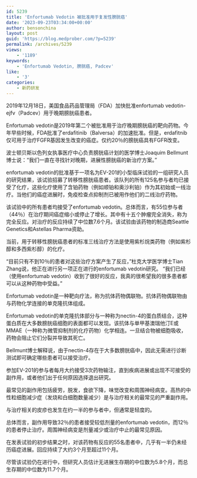 ```yaml
---
id: 5239
title: 'Enfortumab Vedotin 被批准用于复发性膀胱癌'
date: '2023-09-23T03:34:00+00:00'
author: bensonchina
layout: post
guid: 'https://blog.medprober.com/?p=5239'
permalink: /archives/5239
views:
    - '1189'
keywords:
    - 'Enfortumab Vedotin, 膀胱癌, Padcev'
like:
    - '3'
categories:
    - 新药研发
---
```


2019年12月18日，美国食品药品管理局（FDA）加快批准enfortumab vedotin-ejfv（Padcev）用于晚期膀胱癌患者。

Enfortumab vedotin是2019年第二个被批准用于治疗晚期膀胱癌的靶向药物。今年早些时候，FDA批准了erdafitinib（Balversa）的加速批准。但是，erdafitnib仅可用于治疗FGFR基因发生改变的癌症。仅约20％的膀胱癌具有FGFR改变。

波士顿贝斯以色列女执事医疗中心负责膀胱癌计划的医学博士Joaquim Bellmunt博士说：“我们一直在寻找针对晚期，进展性膀胱癌的新治疗方案。”

enfortumab vedotin的批准基于一项名为EV-201的小型临床试验的一组研究人员的研究结果，该试验招募了转移性膀胱癌患者。该队列的所有125名参与者均已接受了化疗，这些化疗使用了含铂药物（例如顺铂和奥沙利铂）作为其初始或一线治疗。当他们的癌症进展时，免疫检查点抑制剂已被用作他们的二线治疗药物。

该试验中的所有患者均接受了enfortumab vedotin。总体而言，有55位参与者（44％）在治疗期间癌症缩小或停止了增长。其中有十五个肿瘤完全消失，称为完全反应。对治疗的反应持续了中位数7.6个月。该试验由该药物的制造商Seattle Genetics和Astellas Pharma资助。

当前，用于转移性膀胱癌患者的标准三线治疗方法是使用紫杉烷类药物（例如紫杉醇和多西紫杉醇）的化疗。

“目前只有不到10％的患者对这些治疗方案产生了反应，”杜克大学医学博士Tian Zhang说，他正在进行另一项正在进行的enfortumab vedotin研究。 “我们已经（使用enfortumab vedotin）收到了很好的反应，我真的很希望我的很多患者都可以从这种药物中受益。”

Enfortumab vedotin是一种靶向疗法，称为抗体药物偶联物。抗体药物偶联物由与药物化学连接的单克隆抗体组成。

Enfortumab vedotin的单克隆抗体部分与一种称为nectin-4的蛋白质结合，这种蛋白质在大多数膀胱癌细胞的表面都可以发现。该抗体与单甲基澳瑞他汀E或MMAE（一种称为微管抑制剂的化疗药物）化学相连。一旦结合物被细胞吸收，药物会阻止它们分裂并导致其死亡。

Bellmunt博士解释说，由于nectin-4存在于大多数膀胱癌中，因此无需进行诊断测试即可确定哪些患者可以接受治疗。

参加EV-201的参与者每月大约接受3次药物输注，直到疾病进展或出现不可接受的副作用，或者他们出于任何原因选择退出研究。

最常见的副作用包括疲劳，脱发，食欲下降，味觉改变和周围神经病变。高热的中性粒细胞减少症（发烧和白细胞数量减少）是与治疗相关的最常见的严重副作用。

与治疗相关的皮疹也发生在约一半的参与者中，但通常是轻度的。

总体而言，副作用导致32％的患者接受较低剂量的enfortumab vedotin，而12％的患者停止治疗。周围神经病变是剂量减少或治疗中止的最常见原因。

在发表试验的初步结果之时，对该药物有反应的55名患者中，几乎有一半仍未经历癌症进展。回应持续了大约3个月至超过11个月。

尽管该试验仍在进行中，但研究人员估计无进展生存期的中位数为5.8个月，而总生存期的中位数为11.7个月。